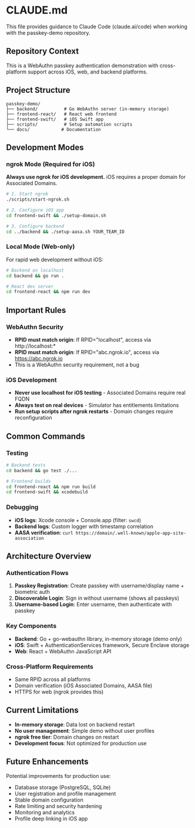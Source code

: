 # CLAUDE.md

This file provides guidance to Claude Code (claude.ai/code) when working with the passkey-demo repository.

## Repository Context

This is a WebAuthn passkey authentication demonstration with cross-platform support across iOS, web, and backend platforms.

## Project Structure

```
passkey-demo/
├── backend/          # Go WebAuthn server (in-memory storage)
├── frontend-react/   # React web frontend
├── frontend-swift/   # iOS Swift app
├── scripts/          # Setup automation scripts
└── docs/            # Documentation
```

## Development Modes

### ngrok Mode (Required for iOS)
**Always use ngrok for iOS development.** iOS requires a proper domain for Associated Domains.

```bash
# 1. Start ngrok
./scripts/start-ngrok.sh

# 2. Configure iOS app
cd frontend-swift && ./setup-domain.sh

# 3. Configure backend
cd ../backend && ./setup-aasa.sh YOUR_TEAM_ID
```

### Local Mode (Web-only)
For rapid web development without iOS:

```bash
# Backend on localhost
cd backend && go run .

# React dev server
cd frontend-react && npm run dev
```

## Important Rules

### WebAuthn Security
- **RPID must match origin**: If RPID="localhost", access via http://localhost:*
- **RPID must match origin**: If RPID="abc.ngrok.io", access via https://abc.ngrok.io
- This is a WebAuthn security requirement, not a bug

### iOS Development
- **Never use localhost for iOS testing** - Associated Domains require real FQDN
- **Always test on real devices** - Simulator has entitlements limitations
- **Run setup scripts after ngrok restarts** - Domain changes require reconfiguration

## Common Commands

### Testing
```bash
# Backend tests
cd backend && go test ./...

# Frontend builds
cd frontend-react && npm run build
cd frontend-swift && xcodebuild
```

### Debugging
- **iOS logs**: Xcode console + Console.app (filter: `swcd`)
- **Backend logs**: Custom logger with timestamp correlation
- **AASA verification**: `curl https://domain/.well-known/apple-app-site-association`

## Architecture Overview

### Authentication Flows
1. **Passkey Registration**: Create passkey with username/display name + biometric auth
2. **Discoverable Login**: Sign in without username (shows all passkeys)
3. **Username-based Login**: Enter username, then authenticate with passkey

### Key Components
- **Backend**: Go + go-webauthn library, in-memory storage (demo only)
- **iOS**: Swift + AuthenticationServices framework, Secure Enclave storage
- **Web**: React + WebAuthn JavaScript API

### Cross-Platform Requirements
- Same RPID across all platforms
- Domain verification (iOS Associated Domains, AASA file)
- HTTPS for web (ngrok provides this)

## Current Limitations

- **In-memory storage**: Data lost on backend restart
- **No user management**: Simple demo without user profiles
- **ngrok free tier**: Domain changes on restart
- **Development focus**: Not optimized for production use

## Future Enhancements

Potential improvements for production use:
- Database storage (PostgreSQL, SQLite)
- User registration and profile management
- Stable domain configuration
- Rate limiting and security hardening
- Monitoring and analytics
- Profile deep linking in iOS app